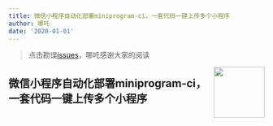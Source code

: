 ```yaml
---
title: 微信小程序自动化部署miniprogram-ci，一套代码一键上传多个小程序
author: 哪吒
date: '2020-01-01'
---
```


> 点击勘误[issues](https://github.com/webVueBlog/JavaPlusDoc/issues)，哪吒感谢大家的阅读

<img align="right" width="100" src="https://cdn.jsdelivr.net/gh/YunYouJun/yun/images/yun-alpha-compressed.png">

## 微信小程序自动化部署miniprogram-ci，一套代码一键上传多个小程序

















